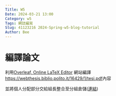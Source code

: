 ```yaml
---
Title: W5
Date: 2024-03-21 13:00
Category: w5
Tags: 網誌編寫
Slug: 41123216 2024-Spring-w5-blog-tutorial
Author: Bee
---
```




<!-- PELICAN_END_SUMMARY -->

# 編譯論文
利用[Overleaf, Online LaTeX Editor] 網站編譯<https://webthesis.biblio.polito.it/16429/1/tesi.pdf>內容

[Overleaf, Online LaTeX Editor]:https://www.overleaf.com/project
並將個人分配部分交給組長整合至分組倉儲([連結])

[連結]:https://drive.google.com/drive/folders/1Gb6dSehC21UYexmW0k_doqVTmrQ43aR7?usp=drive_link